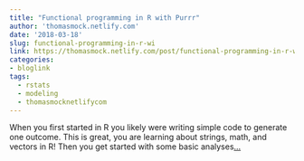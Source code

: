 ```yaml
---
title: "Functional programming in R with Purrr"
author: 'thomasmock.netlify.com'
date: '2018-03-18'
slug: functional-programming-in-r-wi
link: https://thomasmock.netlify.com/post/functional-programming-in-r-with-purrr/
categories:
- bloglink
tags:
  - rstats
  - modeling
  - thomasmocknetlifycom
---
```


When you first started in R you likely were writing simple code to generate one outcome. This is great, you are learning about strings, math, and vectors in R! Then you get started with some basic analyses[... <i class="fas fa-external-link-alt"></i>](https://thomasmock.netlify.com/post/functional-programming-in-r-with-purrr/)

